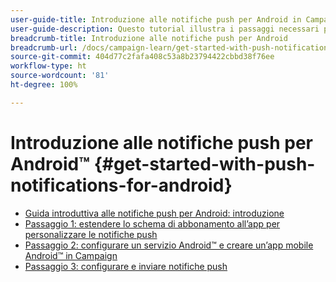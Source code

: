```yaml
---
user-guide-title: Introduzione alle notifiche push per Android in Campaign Classic
user-guide-description: Questo tutorial illustra i passaggi necessari per inviare notifiche push da Adobe Campaign a un’app Android.
breadcrumb-title: Introduzione alle notifiche push per Android
breadcrumb-url: /docs/campaign-learn/get-started-with-push-notifications-for-android/introduction.html
source-git-commit: 404d77c2fafa408c53a8b23794422cbbd38f76ee
workflow-type: ht
source-wordcount: '81'
ht-degree: 100%

---
```



# Introduzione alle notifiche push per Android™ {#get-started-with-push-notifications-for-android}

+ [Guida introduttiva alle notifiche push per Android: introduzione](/help/tutorial-get-started-with-push-notifications-for-android/introduction.md)
+ [Passaggio 1: estendere lo schema di abbonamento all’app per personalizzare le notifiche push](/help/tutorial-get-started-with-push-notifications-for-android/extend-the-app-subscription-schema.md)
+ [Passaggio 2: configurare un servizio Android™ e creare un’app mobile Android™ in Campaign](/help/tutorial-get-started-with-push-notifications-for-android/configure-an-android-service-in-campaign.md)
+ [Passaggio 3: configurare e inviare notifiche push](/help/tutorial-get-started-with-push-notifications-for-android/configure-and-send-push-notifications.md)
